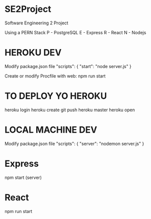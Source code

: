 # SE2Project
Software Engineering 2 Project

Using a PERN Stack
P - PostgreSQL
E - Express
R - React
N - Nodejs

# HEROKU DEV
Modify package.json file
    "scripts": {
        "start": "node server.js"
    }

Create or modify Procfile with
    web: npm run start

# TO DEPLOY YO HEROKU
heroku login
heroku create
git push heroku master
heroku open

# LOCAL MACHINE DEV
Modify package.json file
    "scripts": {
        "server": "nodemon server.js"
    }

# Express 
npm start (server)

# React
npm run start
